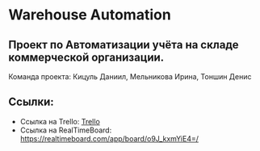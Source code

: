 # Warehouse Automation
## Проект по Автоматизации учёта на складе коммерческой организации.
  Команда проекта: Кицуль Даниил, Мельникова Ирина, Тоншин Денис
## Ссылки:
 * Ссылка на Trello: [Trello](https://trello.com/b/3Oi2Gvdx/проект-по-автоматизации-складского-учёта "Trello")  
 * Ссылка на RealTimeBoard: https://realtimeboard.com/app/board/o9J_kxmYiE4=/
